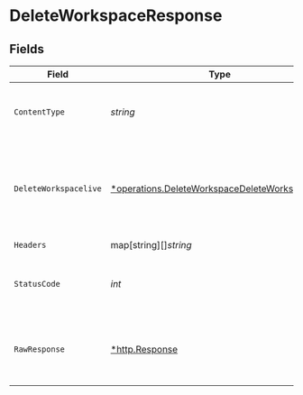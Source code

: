 # DeleteWorkspaceResponse


## Fields

| Field                                                                                                                  | Type                                                                                                                   | Required                                                                                                               | Description                                                                                                            | Example                                                                                                                |
| ---------------------------------------------------------------------------------------------------------------------- | ---------------------------------------------------------------------------------------------------------------------- | ---------------------------------------------------------------------------------------------------------------------- | ---------------------------------------------------------------------------------------------------------------------- | ---------------------------------------------------------------------------------------------------------------------- |
| `ContentType`                                                                                                          | *string*                                                                                                               | :heavy_check_mark:                                                                                                     | HTTP response content type for this operation                                                                          |                                                                                                                        |
| `DeleteWorkspacelive`                                                                                                  | [*operations.DeleteWorkspaceDeleteWorkspacelive](../../../pkg/models/operations/deleteworkspacedeleteworkspacelive.md) | :heavy_minus_sign:                                                                                                     | OK                                                                                                                     | {<br/>"status": "success",<br/>"message": "Workspace deleted Successfully"<br/>}                                       |
| `Headers`                                                                                                              | map[string][]*string*                                                                                                  | :heavy_check_mark:                                                                                                     | N/A                                                                                                                    |                                                                                                                        |
| `StatusCode`                                                                                                           | *int*                                                                                                                  | :heavy_check_mark:                                                                                                     | HTTP response status code for this operation                                                                           |                                                                                                                        |
| `RawResponse`                                                                                                          | [*http.Response](https://pkg.go.dev/net/http#Response)                                                                 | :heavy_check_mark:                                                                                                     | Raw HTTP response; suitable for custom response parsing                                                                |                                                                                                                        |
